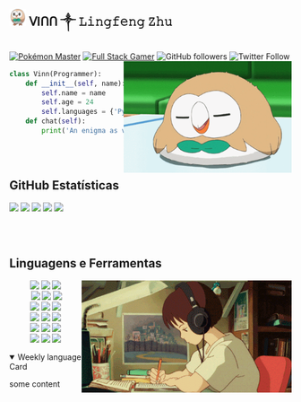 ## <img width="30" alt="Rowlet" src="https://github.com/LingfengZhu/LingfengZhu/blob/main/Rowlet.png"> ᐯIᑎᑎ ༒ 𝙻𝚒𝚗𝚐𝚏𝚎𝚗𝚐 𝚉𝚑𝚞 
[![Pokémon Master](https://img.shields.io/badge/-Pokémon_Master-f8d030)](https://wiki.52poke.com/wiki/rowlet)
[![Full Stack Gamer](https://img.shields.io/badge/-Full_stack_gamer-78c850)](https://steamcommunity.com/profiles/76561198287235741/)
<img alt="GitHub followers" src="https://img.shields.io/github/followers/LingfengZhu?style=social" /> 
<img alt="Twitter Follow" src="https://img.shields.io/twitter/follow/Vinn85171873?style=social"></a>
<img align="right" width="300" src="https://github.com/LingfengZhu/LingfengZhu/blob/main/rowlet.gif" />

```Python
class Vinn(Programmer):
    def __init__(self, name):
        self.name = name
        self.age = 24
        self.languages = {'Python', 'R', 'Java', 'C++'}
    def chat(self):
        print('An enigma as vexing as life itself.')
```

<br /><br />

## **GitHub Estatísticas**
![](https://github-profile-summary-cards.vercel.app/api/cards/profile-details?username=LingfengZhu&theme=monokai)
![](https://github-profile-summary-cards.vercel.app/api/cards/repos-per-language?username=LingfengZhu&theme=monokai)
![](https://github-profile-summary-cards.vercel.app/api/cards/most-commit-language?username=LingfengZhu&theme=monokai)
![](https://github-profile-summary-cards.vercel.app/api/cards/stats?username=LingfengZhu&theme=monokai)
![](https://github-profile-summary-cards.vercel.app/api/cards/productive-time?username=LingfengZhu&theme=monokai)

<br /><br />

## **Linguagens e Ferramentas**  
<p>
<img src="https://github.com/LingfengZhu/LingfengZhu/blob/main/homework.gif" align="right">
</div>
<div>

<div>
<p align="center">
  <img
    src="https://img.shields.io/badge/Python-FFD43B?style=for-the-badge&logo=python&logoColor=darkgreen"
  />
  <img
    src="https://img.shields.io/badge/TypeScript-007ACC?style=for-the-badge&logo=typescript&logoColor=white"
  />
  <img
    src="https://img.shields.io/badge/JavaScript-F7DF1E?style=for-the-badge&logo=javascript&logoColor=black"
  /><br />
   <img
    src="https://img.shields.io/badge/node.js%20-%2343853D.svg?&style=for-the-badge&logo=node.js&logoColor=white"
  />
  <img
    src="https://img.shields.io/badge/C%23-239120?style=for-the-badge&logo=c-sharp&logoColor=white"
  />
  <img
    src="https://img.shields.io/badge/C%2B%2B-00599C?style=for-the-badge&logo=c%2B%2B&logoColor=white"
  /><br />
  <img
    src="https://img.shields.io/badge/HTML5-E34F26?style=for-the-badge&logo=html5&logoColor=white"
  />
  <img
    src="https://img.shields.io/badge/TensorFlow-FF6F00?style=for-the-badge&logo=TensorFlow&logoColor=white"
  />
  <img
    src="https://img.shields.io/badge/Keras-D00000?style=for-the-badge&logo=Keras&logoColor=white"
  /><br />
  <img
    src="https://img.shields.io/badge/Java-ED8B00?style=for-the-badge&logo=java&logoColor=white"
  />
  <img
    src="https://img.shields.io/badge/Haskell-5D4F85?style=for-the-badge&logo=haskell&logoColor=white"
  />
    <img
    src="https://img.shields.io/badge/Amazon_AWS-232F3E?style=for-the-badge&logo=amazon-aws&logoColor=white"
  /><br />
  <img
    src="https://img.shields.io/badge/MongoDB-4EA94B?style=for-the-badge&logo=mongodb&logoColor=white"
  />
  <img
    src="https://img.shields.io/badge/redis-%23DD0031.svg?&style=for-the-badge&logo=redis&logoColor=white"
  />
  <img
    src="https://img.shields.io/badge/PostgreSQL-316192?style=for-the-badge&logo=postgresql&logoColor=white"
  /><br />
  <img
    src="https://img.shields.io/badge/GraphQl-E10098?style=for-the-badge&logo=graphql&logoColor=white"
  />
  <img
    src="https://img.shields.io/badge/firebase-ffca28?style=for-the-badge&logo=firebase&logoColor=black"
  />
  <img
    src="https://img.shields.io/badge/Git-F05032?style=for-the-badge&logo=git&logoColor=white"
  /><br />


<details open>
<summary>Weekly language Card</summary>
 
some content


<br/>

</details>
